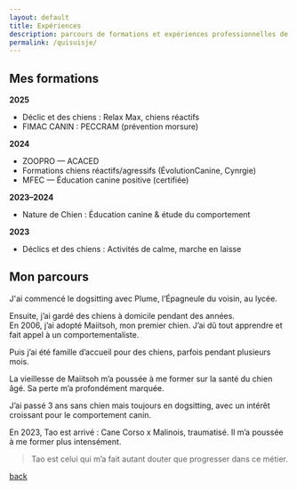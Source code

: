 ```yaml
---
layout: default
title: Expériences
description: parcours de formations et expériences professionnelles de Canislupa
permalink: /quisuisje/
---
```



## Mes formations


**2025**
- Déclic et des chiens : Relax Max, chiens réactifs
- FIMAC CANIN : PECCRAM (prévention morsure)

**2024**
- ZOOPRO — ACACED
- Formations chiens réactifs/agressifs (ÉvolutionCanine, Cynrgie)
- MFEC — Éducation canine positive (certifiée)

**2023–2024**
- Nature de Chien : Éducation canine & étude du comportement

**2023**
- Déclics et des chiens : Activités de calme, marche en laisse


## Mon parcours

J'ai commencé le dogsitting avec Plume, l’Épagneule du voisin, au lycée.

Ensuite, j’ai gardé des chiens à domicile pendant des années.  
En 2006, j’ai adopté Maiitsoh, mon premier chien. J’ai dû tout apprendre et fait appel à un comportementaliste.

Puis j’ai été famille d’accueil pour des chiens, parfois pendant plusieurs mois.

La vieillesse de Maiitsoh m’a poussée à me former sur la santé du chien âgé. Sa perte m’a profondément marquée.

J’ai passé 3 ans sans chien mais toujours en dogsitting, avec un intérêt croissant pour le comportement canin.

En 2023, Tao est arrivé : Cane Corso x Malinois, traumatisé. Il m’a poussée à me former plus intensément.

> Tao est celui qui m’a fait autant douter que progresser dans ce métier.


[back](./)
